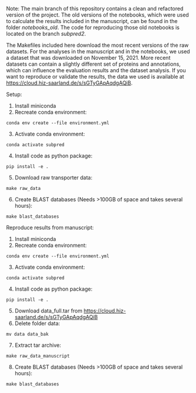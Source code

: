 Note: The main branch of this repository contains a clean and refactored version of the project. The old versions of the notebooks, which were used to calculate the results included in the manuscript, can be found in the folder *notebooks_old*. The code for reproducing those old notebooks is located on the branch *subpred2*.

The Makefiles included here download the most recent versions of the raw datasets.
For the analyses in the manuscript and in the notebooks, we used a dataset that was downloaded on November 15, 2021. More recent datasets can contain a slightly different set of proteins and annotations, which can influence the evaluation results and the dataset analysis.
If you want to reproduce or validate the results, the data we used is available at https://cloud.hiz-saarland.de/s/sGTyGApAqdgAQiB. 

Setup:

1. Install miniconda
2. Recreate conda environment:
```
conda env create --file environment.yml
```
3. Activate conda environment: 
```
conda activate subpred
```
4. Install code as python package: 
```
pip install -e .
```
5. Download raw transporter data: 
```
make raw_data
```
6. Create BLAST databases (Needs >100GB of space and takes several hours): 
```
make blast_databases
```

Reproduce results from manuscript:

1. Install miniconda
2. Recreate conda environment:
```
conda env create --file environment.yml
```
3. Activate conda environment: 
```
conda activate subpred
```
4. Install code as python package: 
```
pip install -e .
```
5. Download data_full.tar from https://cloud.hiz-saarland.de/s/sGTyGApAqdgAQiB
6. Delete folder data:
```
mv data data_bak
```
7. Extract tar archive:
```
make raw_data_manuscript
```
8. Create BLAST databases (Needs >100GB of space and takes several hours): 
```
make blast_databases
```